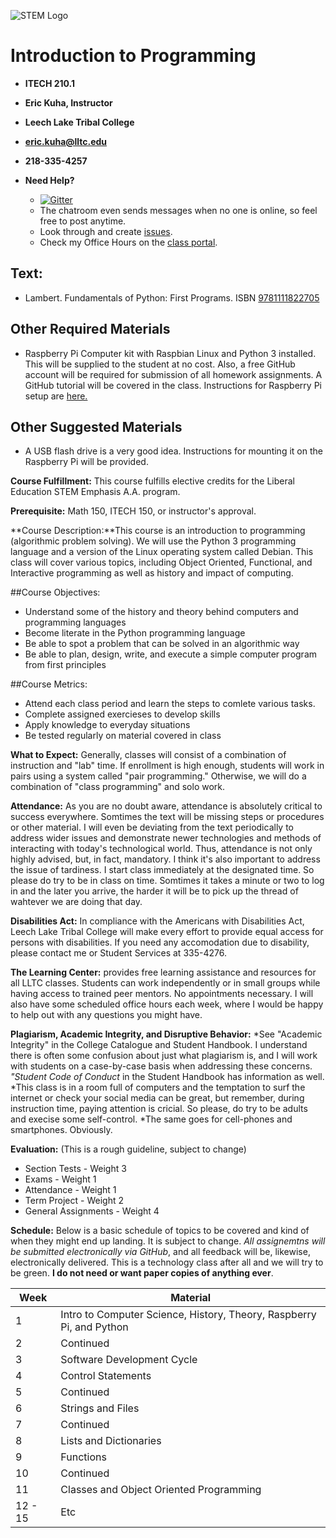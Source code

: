 ![STEM Logo](http://i.imgur.com/0SmUgXq.jpg)
# Introduction to Programming
* **ITECH 210.1**
* **Eric Kuha, Instructor**
* **Leech Lake Tribal College**
* **[eric.kuha@lltc.edu](mailto:eric.kuha@lltc.edu)**
* **218-335-4257**

* **Need Help?**
  * [![Gitter](https://img.shields.io/gitter/room/nwjs/nw.js.svg)](https://gitter.im/LLTC-ITECH-210-S2016?utm_source=share-link&utm_medium=link&utm_campaign=share-link)
   * The chatroom even sends messages when no one is online, so feel free to post anytime.
  * Look through and create [issues](https://github.com/LLTC-ITECH-210-S2016/Syllabus/issues).
  * Check my Office Hours on the [class portal](http://my.lltc.edu/ICS/Academics/ITECH/ITECH210/2015_SP-ITECH210-1/).

## Text:
* Lambert. Fundamentals of Python: First Programs. ISBN [9781111822705](https://www.google.com/search?q=9781111822705&oq=9781111822705&aqs=chrome..69i57j69i60l3.175j0j7&sourceid=chrome&es_sm=122&ie=UTF-8)

## Other Required Materials
* Raspberry Pi Computer kit with Raspbian Linux and Python 3 installed.  This will be supplied to the student at no cost. Also, a free GitHub account will be required for submission of all homework assignments.  A GitHub tutorial will be covered in the class. Instructions for Raspberry Pi setup are [here.](https://github.com/LLTC-ITECH-210-S2016/Syllabus/blob/master/rpi.md)

## Other Suggested Materials
* A USB flash drive is a very good idea.  Instructions for mounting it on the Raspberry Pi will be provided.

**Course Fulfillment:** This course fulfills elective credits for the Liberal Education STEM Emphasis A.A. program.

**Prerequisite:** Math 150, ITECH 150, or instructor's approval.

**Course Description:**This course is an introduction to programming (algorithmic problem solving). We will use the Python 3 programming language and a version of the Linux operating system called Debian.  This class will cover various topics, including Object Oriented, Functional, and Interactive programming as well as history and impact of computing.

##Course Objectives:
* Understand some of the history and theory behind computers and programming languages
* Become literate in the Python programming language
* Be able to spot a problem that can be solved in an algorithmic way
* Be able to plan, design, write, and execute a simple computer program from first principles

##Course Metrics:
* Attend each class period and learn the steps to comlete various tasks.
* Complete assigned exercieses to develop skills
* Apply knowledge to everyday situations
* Be tested regularly on material covered in class

**What to Expect:** Generally, classes will consist of a combination of instruction and "lab" time. If enrollment is high enough, students will work in pairs using a system called "pair programming." Otherwise, we will do a combination of "class programming" and solo work.

**Attendance:** As you are no doubt aware, attendance is absolutely critical to success everywhere. Somtimes the text will be missing steps or procedures or other material. I will even be deviating from the text periodically to address wider issues and demonstrate newer technologies and methods of interacting with today's technological world. Thus, attendance is not only highly advised, but, in fact, mandatory. I think it's also important to address the issue of tardiness. I start class immediately at the designated time. So please do try to be in class on time. Somtimes it takes a minute or two to log in and the later you arrive, the harder it will be to pick up the thread of wahtever we are doing that day.

**Disabilities Act:** In compliance with the Americans with Disabilities Act, Leech Lake Tribal College will make every effort to provide equal access for persons with disabilities. If you need any accomodation due to disability, please contact me or Student Services at 335-4276.

**The Learning Center:** provides free learning assistance and resources for all LLTC classes. Students can work independently or in small groups while having access to trained peer mentors. No appointments necessary. I will also have some scheduled office hours each week, where I would be happy to help out with any questions you might have.

**Plagiarism, Academic Integrity, and Disruptive Behavior:**
*See "Academic Integrity" in the College Catalogue and Student Handbook. I understand there is often some confusion about just what plagiarism is, and I will work with students on a case-by-case basis when addressing these concerns.
*"Student Code of Conduct* in the Student Handbook has information as well.
*This class is in a room full of computers and the temptation to surf the internet or check your social media can be great, but remember, during instruction time, paying attention is cricial.  So please, do try to be adults and execise some self-control.
*The same goes for cell-phones and smartphones. Obviously.

**Evaluation:** (This is a rough guideline, subject to change)
* Section Tests - Weight 3
* Exams - Weight 1
* Attendance - Weight 1
* Term Project - Weight 2
* General Assignments - Weight 4

**Schedule:** Below is a basic schedule of topics to be covered and kind of when they might end up landing. It is subject to change. *All assignemtns will be submitted electronically via GitHub*, and all feedback will be, likewise, electronically delivered. This is a technology class after all and we will try to be green. **I do not need or want paper copies of anything ever**.

| Week     | Material  |
| -------- | --------- |
| 1        | Intro to Computer Science, History, Theory, Raspberry Pi, and Python |
| 2        | Continued |
| 3        | Software Development Cycle |
| 4        | Control Statements |
| 5        | Continued |
| 6        | Strings and Files |
| 7        | Continued |
| 8        | Lists and Dictionaries |
| 9        | Functions |
| 10       | Continued |
| 11       | Classes and Object Oriented Programming |
| 12 - 15  | Etc |
